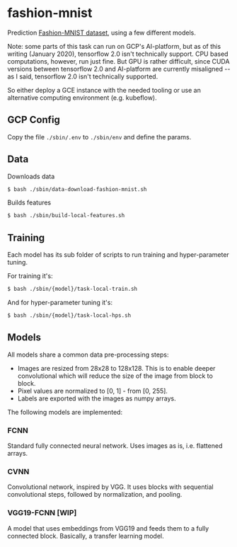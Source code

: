 fashion-mnist
==============================

Prediction [Fashion-MNIST dataset](https://research.zalando.com/welcome/mission/research-projects/fashion-mnist/), using a few different models.

Note: some parts of this task can run on GCP's AI-platform, but as of this writing (January 2020), tensorflow 2.0 isn't technically
support. CPU based computations, however, run just fine. But GPU is rather difficult, since CUDA versions between
tensorflow 2.0 and AI-platform are currently misaligned -- as I said, tensorflow 2.0 isn't technically supported.

So either deploy a GCE instance with the needed tooling or use an alternative computing environment (e.g. kubeflow).


## GCP Config

Copy the file `./sbin/.env` to `./sbin/env` and define the params.

## Data

Downloads data
```sh
$ bash ./sbin/data-download-fashion-mnist.sh
```

Builds features
```sh
$ bash ./sbin/build-local-features.sh
```

## Training

Each model has its sub folder of scripts to run training and hyper-parameter tuning.

For training it's:
```sh
$ bash ./sbin/{model}/task-local-train.sh
```
And for hyper-parameter tuning it's:
```sh
$ bash ./sbin/{model}/task-local-hps.sh
```

## Models

All models share a common data pre-processing steps:

  - Images are resized from 28x28 to 128x128. This is to enable deeper convolutional which will reduce the size of the
  image from block to block.
  - Pixel values are normalized to [0, 1] - from [0, 255].
  - Labels are exported with the images as numpy arrays.

The following models are implemented:

### FCNN
Standard fully connected neural network. Uses images as is, i.e. flattened arrays.


### CVNN

Convolutional network, inspired by VGG. It uses blocks with sequential convolutional steps, followed by
normalization, and pooling.

### VGG19-FCNN [WIP]

A model that uses embeddings from VGG19 and feeds them to a fully connected block. Basically, a transfer learning
model.
